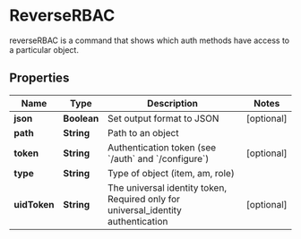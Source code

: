 

# ReverseRBAC

reverseRBAC is a command that shows which auth methods have access to a particular object.

## Properties

Name | Type | Description | Notes
------------ | ------------- | ------------- | -------------
**json** | **Boolean** | Set output format to JSON |  [optional]
**path** | **String** | Path to an object | 
**token** | **String** | Authentication token (see &#x60;/auth&#x60; and &#x60;/configure&#x60;) |  [optional]
**type** | **String** | Type of object (item, am, role) | 
**uidToken** | **String** | The universal identity token, Required only for universal_identity authentication |  [optional]



